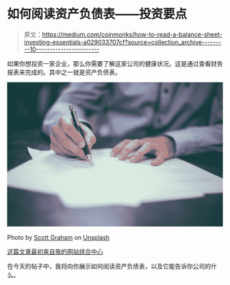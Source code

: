 # 如何阅读资产负债表——投资要点

> 原文：<https://medium.com/coinmonks/how-to-read-a-balance-sheet-investing-essentials-a029033707cf?source=collection_archive---------10----------------------->

如果你想投资一家企业，那么你需要了解这家公司的健康状况。这是通过查看财务报表来完成的。其中之一就是资产负债表。

![](img/a888c3e66b5ef6c81c4d7bd057aa56d7.png)

Photo by [Scott Graham](https://unsplash.com/@homajob?utm_source=medium&utm_medium=referral) on [Unsplash](https://unsplash.com?utm_source=medium&utm_medium=referral)

[这篇文章最初来自我的网站组合中心](http://www.portfolio-hub.co.uk/)

在今天的帖子中，我将向你展示如何阅读资产负债表，以及它能告诉你公司的什么。
